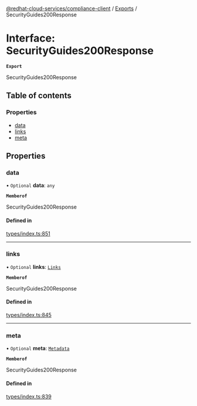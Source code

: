 [@redhat-cloud-services/compliance-client](../README.md) / [Exports](../modules.md) / SecurityGuides200Response

# Interface: SecurityGuides200Response

**`Export`**

SecurityGuides200Response

## Table of contents

### Properties

- [data](SecurityGuides200Response.md#data)
- [links](SecurityGuides200Response.md#links)
- [meta](SecurityGuides200Response.md#meta)

## Properties

### data

• `Optional` **data**: `any`

**`Memberof`**

SecurityGuides200Response

#### Defined in

[types/index.ts:851](https://github.com/RedHatInsights/javascript-clients/blob/main/packages/compliance/types/index.ts#L851)

___

### links

• `Optional` **links**: [`Links`](Links.md)

**`Memberof`**

SecurityGuides200Response

#### Defined in

[types/index.ts:845](https://github.com/RedHatInsights/javascript-clients/blob/main/packages/compliance/types/index.ts#L845)

___

### meta

• `Optional` **meta**: [`Metadata`](Metadata.md)

**`Memberof`**

SecurityGuides200Response

#### Defined in

[types/index.ts:839](https://github.com/RedHatInsights/javascript-clients/blob/main/packages/compliance/types/index.ts#L839)
